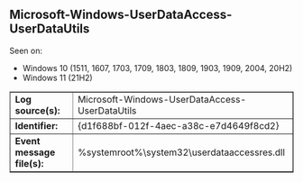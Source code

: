 ## Microsoft-Windows-UserDataAccess-UserDataUtils

Seen on:
* Windows 10 (1511, 1607, 1703, 1709, 1803, 1809, 1903, 1909, 2004, 20H2)
* Windows 11 (21H2)

<table border="1" class="docutils">
  <tbody>
    <tr>
      <td><b>Log source(s):</b></td>
      <td>Microsoft-Windows-UserDataAccess-UserDataUtils</td>
    </tr>
    <tr>
      <td><b>Identifier:</b></td>
      <td>{d1f688bf-012f-4aec-a38c-e7d4649f8cd2}</td>
    </tr>
    <tr>
      <td><b>Event message file(s):</b></td>
      <td>%systemroot%\system32\userdataaccessres.dll</td>
    </tr>
  </tbody>
</table>

&nbsp;

